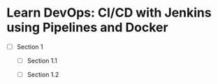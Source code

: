 # Learn DevOps: CI/CD with Jenkins using Pipelines and Docker

- [ ] Section 1
    - [ ] Section 1.1
    - [ ] Section 1.2


    
